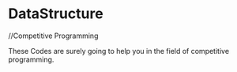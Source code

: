 # DataStructure
//Competitive Programming

These Codes are surely going to help you in the field of competitive programming.
